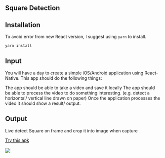 ## Square Detection
## Installation
To avoid error from new React version, I suggest using ``yarn`` to install.
```bash
yarn install
```
## Input
You will have a day to create a simple iOS/Android application using React-Native. This app should do the following things:

The app should be able to take a video and save it locally
The app should be able to process the video to do something interesting. (e.g. detect a horizontal/ vertical line drawn on paper)
Once the application processes the video it should show a result/ output.

## Output
Live detect Square on frame and crop it into image when capture

<a href="/Demo/app-release.apk" download style="background-color: 'blue', padding: 10px; border-radius: 10px">
    Try this apk
</a>
<br/>
<br/>
<img src="Demo/demo.gif"/>




